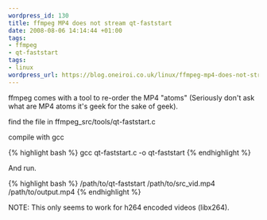 ```yaml
--- 
wordpress_id: 130
title: ffmpeg MP4 does not stream qt-faststart
date: 2008-08-06 14:14:44 +01:00
tags: 
- ffmpeg
- qt-faststart
tags: 
- linux
wordpress_url: https://blog.oneiroi.co.uk/linux/ffmpeg-mp4-does-not-stream-qt-faststart
---
```

ffmpeg comes with a tool to re-order the MP4 "atoms" (Seriously don't ask  what are MP4 atoms it's geek for the sake of geek).

find the file in ffmpeg_src/tools/qt-faststart.c

compile with gcc

{% highlight bash %}
gcc qt-faststart.c -o qt-faststart
{% endhighlight %}

And run.

{% highlight bash %}
/path/to/qt-faststart /path/to/src_vid.mp4 /path/to/output.mp4
{% endhighlight %}

NOTE: This only seems to work for h264 encoded videos (libx264).
